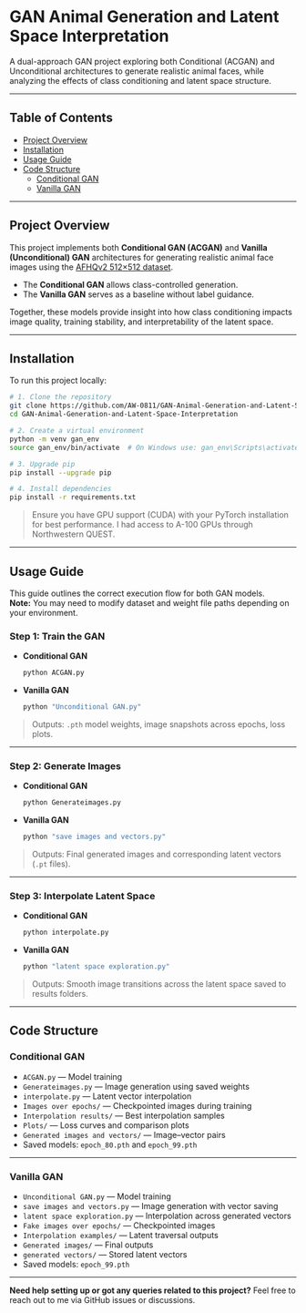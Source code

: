 # **GAN Animal Generation and Latent Space Interpretation**

A dual-approach GAN project exploring both Conditional (ACGAN) and Unconditional architectures to generate realistic animal faces, while analyzing the effects of class conditioning and latent space structure.

---

## **Table of Contents**
- [Project Overview](#project-overview)
- [Installation](#installation)
- [Usage Guide](#usage-guide)
- [Code Structure](#code-structure)
  - [Conditional GAN](#conditional-gan)
  - [Vanilla GAN](#vanilla-gan)

---

## **Project Overview**

This project implements both **Conditional GAN (ACGAN)** and **Vanilla (Unconditional) GAN** architectures for generating realistic animal face images using the [AFHQv2 512×512 dataset](https://www.kaggle.com/datasets/dimensi0n/afhq-512).  
- The **Conditional GAN** allows class-controlled generation.
- The **Vanilla GAN** serves as a baseline without label guidance.

Together, these models provide insight into how class conditioning impacts image quality, training stability, and interpretability of the latent space.

---

## **Installation**

To run this project locally:

```bash
# 1. Clone the repository
git clone https://github.com/AW-0811/GAN-Animal-Generation-and-Latent-Space-Interpretation.git
cd GAN-Animal-Generation-and-Latent-Space-Interpretation

# 2. Create a virtual environment
python -m venv gan_env
source gan_env/bin/activate  # On Windows use: gan_env\Scripts\activate

# 3. Upgrade pip
pip install --upgrade pip

# 4. Install dependencies
pip install -r requirements.txt
```

> Ensure you have GPU support (CUDA) with your PyTorch installation for best performance. I had access to A-100 GPUs through Northwestern QUEST.

---

## **Usage Guide**

This guide outlines the correct execution flow for both GAN models.  
**Note:** You may need to modify dataset and weight file paths depending on your environment.

### **Step 1: Train the GAN**

- **Conditional GAN**
  ```bash
  python ACGAN.py
  ```
- **Vanilla GAN**
  ```bash
  python "Unconditional GAN.py"
  ```

> Outputs: `.pth` model weights, image snapshots across epochs, loss plots.

---

### **Step 2: Generate Images**

- **Conditional GAN**
  ```bash
  python Generateimages.py
  ```
- **Vanilla GAN**
  ```bash
  python "save images and vectors.py"
  ```

> Outputs: Final generated images and corresponding latent vectors (`.pt` files).

---

### **Step 3: Interpolate Latent Space**

- **Conditional GAN**
  ```bash
  python interpolate.py
  ```
- **Vanilla GAN**
  ```bash
  python "latent space exploration.py"
  ```

> Outputs: Smooth image transitions across the latent space saved to results folders.

---

## **Code Structure**

### **Conditional GAN**
- `ACGAN.py` — Model training  
- `Generateimages.py` — Image generation using saved weights  
- `interpolate.py` — Latent vector interpolation  
- `Images over epochs/` — Checkpointed images during training  
- `Interpolation results/` — Best interpolation samples  
- `Plots/` — Loss curves and comparison plots  
- `Generated images and vectors/` — Image–vector pairs  
- Saved models: `epoch_80.pth` and `epoch_99.pth`

---

### **Vanilla GAN**
- `Unconditional GAN.py` — Model training  
- `save images and vectors.py` — Image generation with vector saving  
- `latent space exploration.py` — Interpolation across generated vectors  
- `Fake images over epochs/` — Checkpointed images  
- `Interpolation examples/` — Latent traversal outputs  
- `Generated images/` — Final outputs  
- `generated vectors/` — Stored latent vectors  
- Saved models: `epoch_99.pth`

---

**Need help setting up or got any queries related to this project?** Feel free to reach out to me via GitHub issues or discussions.



